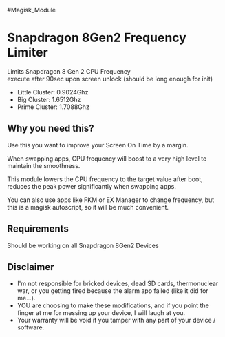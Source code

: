 #Magisk_Module 

# Snapdragon 8Gen2 Frequency Limiter
Limits Snapdragon 8 Gen 2 CPU Frequency\
execute after 90sec upon screen unlock (should be long enough for init)
- Little Cluster: 0.9024Ghz
- Big Cluster: 1.6512Ghz
- Prime Cluster: 1.7088Ghz

## Why you need this?
Use this you want to improve your Screen On Time by a margin.

When swapping apps, CPU frequency will boost to a very high level to maintain the smoothness.

This module lowers the CPU frequency to the target value after boot, reduces the peak power significantly when swapping apps.

You can also use apps like FKM or EX Manager to change frequency, but this is a magisk autoscript, so it will be much convenient.

## Requirements
Should be working on all Snapdragon 8Gen2 Devices

## Disclaimer
* I'm not responsible for bricked devices, dead SD cards, thermonuclear war, or you getting fired because the alarm app failed (like it did for me...).
* YOU are choosing to make these modifications, and if you point the finger at me for messing up your device, I will laugh at you.
* Your warranty will be void if you tamper with any part of your device / software.
